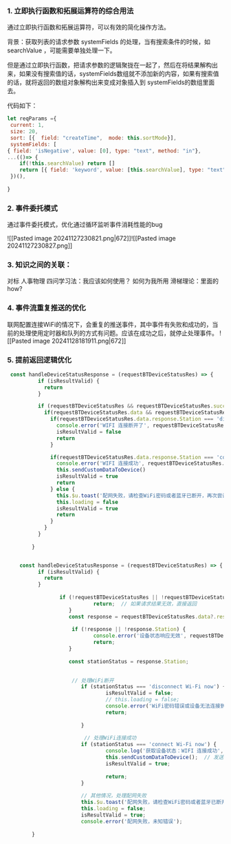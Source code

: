 ### 1. 立即执行函数和拓展运算符的综合用法
通过立即执行函数和拓展运算符，可以有效的简化操作方法。

背景：获取列表的请求参数 systemFields 的处理，当有搜索条件的时候，如 searchValue ，可能需要单独处理一下。

但是通过立即执行函数，把请求参数的逻辑聚拢在一起了，然后在将结果解构出来，如果没有搜索值的话，systemFields数组就不添加新的内容，如果有搜索值的话，就将返回的数组对象解构出来变成对象插入到 systemFields的数组里面去。


代码如下：
```js
let reqParams ={
 current: 1,
 size: 20,
 sort: [{  field: "createTime",  mode: this.sortMode}],
 systemFields: [ 
{ field: 'isNegative', value: [0], type: "text", method: "in"},
...(()=> {
    if(!this.searchValue) return []
    return [{ field: 'keyword', value: [this.searchValue], type: "text", method: "in"}]
 })(),
            
}
```


### 2. 事件委托模式
通过事件委托模式，优化通过循环监听事件消耗性能的bug

![[Pasted image 20241127230821.png|672]]![[Pasted image 20241127230827.png]]


### 3. 知识之间的关联：
对标
人事物理
四问学习法：我应该如何使用？
如何为我所用
滑梯理论：里面的how?



### 4. 事件流重复推送的优化
联网配置连接WiFi的情况下，会重复的推送事件，其中事件有失败和成功的，当前的处理使用定时器和队列的方式有问题。应该在成功之后，就停止处理事件。
![[Pasted image 20241128181911.png|672]]

### 5. 提前返回逻辑优化
```js
 const handleDeviceStatusResponse = (requestBTDeviceStatusRes) => {
          if (isResultValid) {
            return
          }

          if (requestBTDeviceStatusRes && requestBTDeviceStatusRes.success) {
            if(requestBTDeviceStatusRes.data && requestBTDeviceStatusRes.data.response) {
              if(requestBTDeviceStatusRes.data.response.Station === 'disconnect Wi-Fi now') {
                console.error('WIFI 连接断开了', requestBTDeviceStatusRes.data.response.Station)
                isResultValid = false
                return
              }

              if(requestBTDeviceStatusRes.data.response.Station === 'connect Wi-Fi now') {
                console.error('WIFI 连接成功', requestBTDeviceStatusRes.data.response.Station)
                this.sendCustomDataToDevice()
                isResultValid = true
                return
              } else {
                this.$u.toast('配网失败，请检查WiFi密码或者蓝牙已断开，再次尝试！')
                this.loading = false
                isResultValid = true
                return
              }
            }
          }
 
        }
```


```js

    const handleDeviceStatusResponse = (requestBTDeviceStatusRes) => {
          if (isResultValid) {
            return
          }
					
				 if (!requestBTDeviceStatusRes || !requestBTDeviceStatusRes.success) {
							return;  // 如果请求结果无效，直接返回
					}
					const response = requestBTDeviceStatusRes.data?.response;
					
					 if (!response || !response.Station) {
							console.error('设备状态响应无效', requestBTDeviceStatusRes);
							return;
					}
					
					const stationStatus = response.Station;

					
					 // 处理WiFi断开
						if (stationStatus === 'disconnect Wi-Fi now') {
								isResultValid = false;
								// this.loading = false;
								console.error('WiFi密码错误或设备无法连接到WiFi，等待重试', stationStatus);
								return;
														
						}
						
						 // 处理WiFi连接成功
						if (stationStatus === 'connect Wi-Fi now') {
								console.log('获取设备状态：WIFI 连接成功', stationStatus);
								this.sendCustomDataToDevice();  // 发送自定义数据
								isResultValid = true;
								
								return;
						}
						
						// 其他情况，处理配网失败
						this.$u.toast('配网失败，请检查WiFi密码或者蓝牙已断开，再次尝试！');
						this.loading = false;
						isResultValid = true;
						console.error('配网失败，未知错误');
 
        }

```